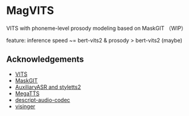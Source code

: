 # MagVITS
VITS with phoneme-level prosody modeling based on MaskGIT （WIP）

feature: inference speed ~= bert-vits2 & prosody > bert-vits2 (maybe)


## Acknowledgements
+ [VITS](https://github.com/jaywalnut310/vits)
+ [MaskGIT](https://github.com/valeoai/Maskgit-pytorch/blob/main/Trainer/vit.py)
+ [AuxiliaryASR and styletts2](https://github.com/yl4579/AuxiliaryASR/)
+ [MegaTTS](https://arxiv.org/abs/2306.03509)
+ [descript-audio-codec](https://github.com/descriptinc/descript-audio-codec)
+ [visinger](https://github.com/zhangyongmao/VISinger2)
